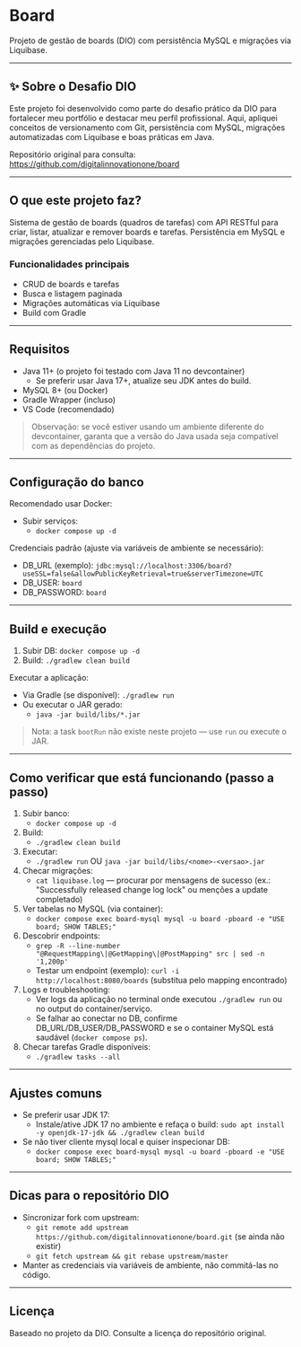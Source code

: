 # Board

Projeto de gestão de boards (DIO) com persistência MySQL e migrações via Liquibase.

---

## ✨ Sobre o Desafio DIO

Este projeto foi desenvolvido como parte do desafio prático da DIO para fortalecer meu portfólio e destacar meu perfil profissional. Aqui, apliquei conceitos de versionamento com Git, persistência com MySQL, migrações automatizadas com Liquibase e boas práticas em Java.

Repositório original para consulta: https://github.com/digitalinnovationone/board

---

## O que este projeto faz?

Sistema de gestão de boards (quadros de tarefas) com API RESTful para criar, listar, atualizar e remover boards e tarefas. Persistência em MySQL e migrações gerenciadas pelo Liquibase.

### Funcionalidades principais
- CRUD de boards e tarefas
- Busca e listagem paginada
- Migrações automáticas via Liquibase
- Build com Gradle

---

## Requisitos
- Java 11+ (o projeto foi testado com Java 11 no devcontainer)
  - Se preferir usar Java 17+, atualize seu JDK antes do build.
- MySQL 8+ (ou Docker)
- Gradle Wrapper (incluso)
- VS Code (recomendado)

> Observação: se você estiver usando um ambiente diferente do devcontainer, garanta que a versão do Java usada seja compatível com as dependências do projeto.

---

## Configuração do banco
Recomendado usar Docker:

- Subir serviços:
  - `docker compose up -d`

Credenciais padrão (ajuste via variáveis de ambiente se necessário):
- DB_URL (exemplo): `jdbc:mysql://localhost:3306/board?useSSL=false&allowPublicKeyRetrieval=true&serverTimezone=UTC`
- DB_USER: `board`
- DB_PASSWORD: `board`

---

## Build e execução
1. Subir DB: `docker compose up -d`
2. Build: `./gradlew clean build`

Executar a aplicação:
- Via Gradle (se disponível): `./gradlew run`
- Ou executar o JAR gerado:
  - `java -jar build/libs/*.jar`

> Nota: a task `bootRun` não existe neste projeto — use `run` ou execute o JAR.

---

## Como verificar que está funcionando (passo a passo)
1. Subir banco:
   - `docker compose up -d`
2. Build:
   - `./gradlew clean build`
3. Executar:
   - `./gradlew run`  OU `java -jar build/libs/<nome>-<versao>.jar`
4. Checar migrações:
   - `cat liquibase.log` — procurar por mensagens de sucesso (ex.: "Successfully released change log lock" ou menções a update completado)
5. Ver tabelas no MySQL (via container):
   - `docker compose exec board-mysql mysql -u board -pboard -e "USE board; SHOW TABLES;"`
6. Descobrir endpoints:
   - `grep -R --line-number "@RequestMapping\|@GetMapping\|@PostMapping" src | sed -n '1,200p'`
   - Testar um endpoint (exemplo): `curl -i http://localhost:8080/boards` (substitua pelo mapping encontrado)
7. Logs e troubleshooting:
   - Ver logs da aplicação no terminal onde executou `./gradlew run` ou no output do container/serviço.
   - Se falhar ao conectar no DB, confirme DB_URL/DB_USER/DB_PASSWORD e se o container MySQL está saudável (`docker compose ps`).
8. Checar tarefas Gradle disponíveis:
   - `./gradlew tasks --all`

---

## Ajustes comuns
- Se preferir usar JDK 17:
  - Instale/ative JDK 17 no ambiente e refaça o build: `sudo apt install -y openjdk-17-jdk && ./gradlew clean build`
- Se não tiver cliente mysql local e quiser inspecionar DB:
  - `docker compose exec board-mysql mysql -u board -pboard -e "USE board; SHOW TABLES;"`

---

## Dicas para o repositório DIO
- Sincronizar fork com upstream:
  - `git remote add upstream https://github.com/digitalinnovationone/board.git` (se ainda não existir)
  - `git fetch upstream && git rebase upstream/master`
- Manter as credenciais via variáveis de ambiente, não commitá-las no código.

---

## Licença
Baseado no projeto da DIO. Consulte a licença do repositório original.
